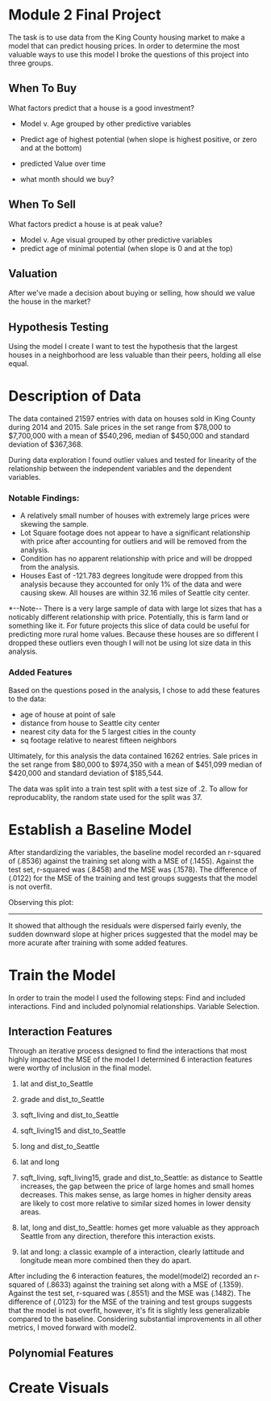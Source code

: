 
# Module 2 Final Project

The task is to use data from the King County housing market to make a model that can predict housing prices. In order to determine the most valuable ways to use this model I broke the questions of this project into three groups.

## When To Buy
What factors predict that a house is a good investment?
- Model v. Age grouped by other predictive variables
- Predict age of highest potential (when slope is highest positive, or zero and at the bottom)

- predicted Value over time
- what month should we buy?

## When To Sell 
What factors predict a house is at peak value?
- Model v. Age visual grouped by other predictive variables
- predict age of minimal potential (when slope is 0 and at the top)

## Valuation
After we've made a decision about buying or selling, how should we value the house in the market?

## Hypothesis Testing
Using the model I create I want to test the hypothesis that the largest houses in a neighborhood are less valuable than their peers, holding all else equal. 

# Description of Data
The data contained 21597 entries with data on houses sold in King County during 2014 and 2015. Sale prices in the set range from $78,000 to $7,700,000 with a mean of $540,296, median of $450,000 and standard deviation of $367,368.  

During data exploration I found outlier values and tested for linearity of the relationship between the independent variables and the dependent variables.

### Notable Findings:
- A relatively small number of houses with extremely large prices were skewing the sample.
- Lot Square footage does not appear to have a significant relationship with price after accounting for outliers and will be removed from the analysis. 
- Condition has no apparent relationship with price and will be dropped from the analysis.
- Houses East of -121.783 degrees longitude were dropped from this analysis because they accounted for only 1% of the data and were causing skew. All houses are within 32.16 miles of Seattle city center.

*--Note-- There is a very large sample of data with large lot sizes that has a noticably different relationship with price. Potentially, this is farm land or something like it. For future projects this slice of data could be useful for predicting more rural home values. Because these houses are so different I dropped these outliers even though I will  not be using lot size data in this analysis.


### Added Features
Based on the questions posed in the analysis, I chose to add these features to the data:
- age of house at point of sale
- distance from house to Seattle city center
- nearest city data for the 5 largest cities in the county
- sq footage relative to nearest fifteen neighbors

Ultimately, for this analysis the data contained 16262 entries. Sale prices in the set range from $80,000 to $974,350 with a mean of $451,099 median of $420,000 and standard deviation of $185,544.

The data was split into a train test split with a test size of .2. To allow for reproducablity, the random state used for the split was 37.   


# Establish a Baseline Model
After standardizing the variables, the baseline model recorded an r-squared of (.8536) against the training set along with a MSE of (.1455). Against the test set, r-squared was (.8458) and the MSE was (.1578). The difference of (.0122) for the MSE of the training and test groups suggests that the model is not overfit.  

Observing this plot:

******

It showed that although the residuals were dispersed fairly evenly, the sudden downward slope at higher prices suggested that the model may be more acurate after training with some added features. 

# Train the Model
In order to train the model I used the following steps:
Find and included interactions.
Find and included polynomial relationships.
Variable Selection.

## Interaction Features
Through an iterative process designed to find the interactions that most highly impacted the MSE of the model I determined 6 interaction features were worthy of inclusion in the final model. 

1. lat and dist_to_Seattle
2. grade and dist_to_Seattle
3. sqft_living and dist_to_Seattle
4. sqft_living15 and dist_to_Seattle
6. long and dist_to_Seattle
6. lat and long


1. sqft_living, sqft_living15, grade and dist_to_Seattle: as distance to Seattle increases, the gap between the price of large homes and small homes decreases. This makes sense, as large homes in higher density areas are likely to cost more relative to similar sized homes in lower density areas. 
2. lat, long and dist_to_Seattle: homes get more valuable as they approach Seattle from any direction, therefore this interaction exists.
3. lat and long: a classic example of a interaction, clearly lattitude and longitude mean more combined then they do apart.   

After including the 6 interaction features, the model(model2) recorded an r-squared of (.8633) against the training set along with a MSE of (.1359). Against the test set, r-squared was (.8551) and the MSE was (.1482). The difference of (.0123) for the MSE of the training and test groups suggests that the model is not overfit, however, it's fit is slightly less generalizable compared to the baseline. Considering substantial improvements in all other metrics, I moved forward with model2. 

## Polynomial Features

# Create Visuals